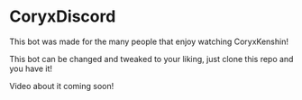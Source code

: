 # CoryxDiscord
This bot was made for the many people that enjoy watching CoryxKenshin!

This bot can be changed and tweaked to your liking, just clone this repo and you have it!

Video about it coming soon!